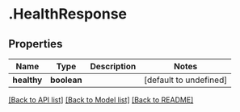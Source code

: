 # .HealthResponse

## Properties

Name | Type | Description | Notes
------------ | ------------- | ------------- | -------------
**healthy** | **boolean** |  | [default to undefined]


[[Back to API list]](../README.md#documentation-for-api-endpoints) [[Back to Model list]](../README.md#documentation-for-models) [[Back to README]](../README.md)
